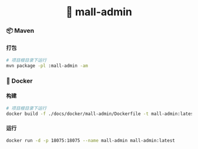 <h1 align="center">🏪 mall-admin</h1>

### 📦 Maven

#### 打包

```bash
# 项目根目录下运行
mvn package -pl :mall-admin -am
```

### 🐳 Docker

#### 构建

```bash
# 项目根目录下运行
docker build -f ./docs/docker/mall-admin/Dockerfile -t mall-admin:latest .
```

#### 运行

```bash
docker run -d -p 18075:18075 --name mall-admin mall-admin:latest
```

